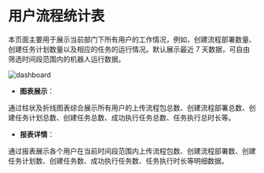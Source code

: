 # 用户流程统计表

本页面主要用于展示当前部门下所有用户的工作情况，例如，创建流程部署数量、创建任务计划数量以及相应的任务的运行情况。默认展示最近 7 天数据，可自由筛选时间段范围内的机器人运行数据。

![dashboard](https://docimages.blob.core.chinacloudapi.cn/images/Console/%E4%BB%AA%E8%A1%A8%E7%9B%98/dashboardnew3.png)

- **图表展示**：

通过柱状及折线图表综合展示所有用户的上传流程包总数、创建流程部署总数、创建任务计划总数、创建任务总数、成功执行任务总数、任务执行总时长等。

- **报表详情**：

通过报表展示各个用户在当前时间段范围内上传流程包数、创建流程部署数、创建任务计划数、创建任务数、成功执行任务数、任务执行时长等明细数据。

